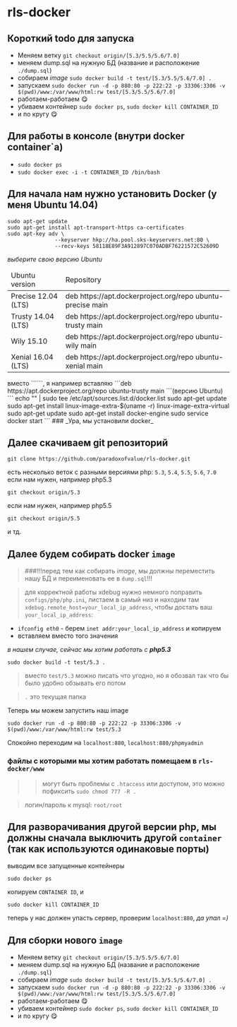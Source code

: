 # rls-docker

## Короткий todo для запуска
* Меняем ветку ```git checkout origin/[5.3/5.5/5.6/7.0]```
* меняем dump.sql на нужную БД (название и расположение ```./dump.sql```)
* собираем _image_ ```sudo docker build -t test/[5.3/5.5/5.6/7.0] .```
* запускаем ```sudo docker run -d -p 880:80 -p 222:22 -p 33306:3306 -v $(pwd)/www:/var/www/html:rw test/[5.3/5.5/5.6/7.0]```
* работаем-работаем :yum:
* убиваем контейнер ```sudo docker ps```, ```sudo docker kill CONTAINER_ID```
* и по кругу :yum:

## Для работы в консоле (внутри docker container\`а)
* ```sudo docker ps```
* ```sudo docker exec -i -t CONTAINER_ID /bin/bash```


## Для начала нам нужно установить Docker (у меня Ubuntu 14.04)
```
sudo apt-get update
sudo apt-get install apt-transport-https ca-certificates
sudo apt-key adv \
               --keyserver hkp://ha.pool.sks-keyservers.net:80 \
               --recv-keys 58118E89F3A912897C070ADBF76221572C52609D
```
_выберите свою версию Ubuntu_
<table>
<thead>
<td>Ubuntu version</td>
<td>Repository</td>
</thead>
<tr>
<td>Precise 12.04 (LTS)</td>
<td>deb https://apt.dockerproject.org/repo ubuntu-precise main</td>
</tr>
<tr>
<td>Trusty 14.04 (LTS)</td>
<td>deb https://apt.dockerproject.org/repo ubuntu-trusty main</td>
</tr>
<tr>
<td>Wily 15.10 </td>
<td>deb https://apt.dockerproject.org/repo ubuntu-wily main</td>
</tr>
<tr>
<td>Xenial 16.04 (LTS) </td>
<td>deb https://apt.dockerproject.org/repo ubuntu-xenial main</td>
</tr>
</table>
вместо ```<REPO>```, я например вставляю ```deb https://apt.dockerproject.org/repo ubuntu-trusty main ```(версию Ubuntu)
```
echo "<REPO>" | sudo tee /etc/apt/sources.list.d/docker.list
sudo apt-get update
sudo apt-get install linux-image-extra-$(uname -r) linux-image-extra-virtual
sudo apt-get update
sudo apt-get install docker-engine
sudo service docker start
```
### _Ура, мы установили docker_

## Далее скачиваем git репозиторий 
```
git clone https://github.com/paradoxofvalue/rls-docker.git
```
есть несколько веток c разными версиями php: ```5.3```, ```5.4```, ```5.5```, ```5.6```, ```7.0```
если нам нужен, например php5.3
```
git checkout origin/5.3
```
если нам нужен, например php5.5
```
git checkout origin/5.5
```
и тд.

## Далее будем собирать docker ```image```

> ###!!!перед тем как собирать _image_, мы должны переместить нашу БД и переименовать ее в `dump.sql`!!!

> для корректной работы xdebug нужно немного поправить ```configs/php/php.ini```, листаем в самый низ и находим там ```xdebug.remote_host=your_local_ip_address```, чтобы достать ваш ```your_local_ip_address```:
* ```ifconfig eth0``` - берем ```inet addr:your_local_ip_address``` и копируем
* вставляем вместо того значения

_в нашем случае, сейчас мы хотим работать с **php5.3**_
```
sudo docker build -t test/5.3 .
```
> вместо ```test/5.3``` можно писать что угодно, но я обозвал так что бы было удобно обзывать его потом

> ```.``` это текущая папка

Теперь мы можем запустить наш image
```
sudo docker run -d -p 880:80 -p 222:22 -p 33306:3306 -v $(pwd)/www:/var/www/html:rw test/5.3
```
Спокойно переходим на ```localhost:880```, ```localhost:880/phpmyadmin```

### файлы с которыми мы хотим работать помещаем в ```rls-docker/www```
>> могут быть проблемы с ```.htaccess``` или доступом, это можно пофиксить ```sudo chmod 777 -R .```

> логин/пароль к mysql: ```root/root```

## Для разворачивания другой версии php, мы должны сначала выключить другой ```container``` (так как используются одинаковые порты)
выводим все запущенные контейнеры
```
sudo docker ps
```
копируем ```CONTAINER ID```, и
```
sudo docker kill CONTAINER_ID
```
теперь у нас должен упасть сервер, проверим ```localhost:880```, _да упал =)_
## Для сборки нового ```image```
* Меняем ветку ```git checkout origin/[5.3/5.5/5.6/7.0]```
* меняем dump.sql на нужную БД (название и расположение ```./dump.sql```)
* собираем _image_ ```sudo docker build -t test/[5.3/5.5/5.6/7.0] .```
* запускаем ```sudo docker run -d -p 880:80 -p 222:22 -p 33306:3306 -v $(pwd)/www:/var/www/html:rw test/[5.3/5.5/5.6/7.0]```
* работаем-работаем :yum:
* убиваем контейнер ```sudo docker ps```, ```sudo docker kill CONTAINER_ID```
* и по кругу :yum:
